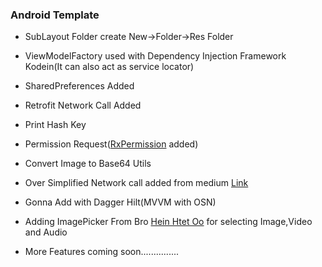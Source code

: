 ### Android Template

- SubLayout Folder create New->Folder->Res Folder

- ViewModelFactory used with Dependency Injection Framework Kodein(It can also act as service locator)

- SharedPreferences Added

- Retrofit Network Call Added

- Print Hash Key

- Permission Request([RxPermission](https://github.com/tbruyelle/RxPermissions) added)

- Convert Image to Base64 Utils

- Over Simplified Network call added from medium [Link](https://proandroiddev.com/oversimplified-network-call-using-retrofit-livedata-kotlin-coroutines-and-dsl-512d08eadc16)

- Gonna Add with Dagger Hilt(MVVM with OSN)

- Adding ImagePicker From Bro [Hein Htet Oo](https://github.com/heinhtetoo) for selecting Image,Video and Audio 


- More Features coming soon...............

  



